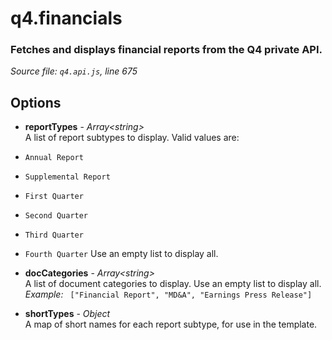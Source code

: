 # q4.financials

### Fetches and displays financial reports from the Q4 private API.

*Source file: `q4.api.js`, line 675*  



## Options
- **reportTypes** - *Array&lt;string&gt;*  
A list of report subtypes to display.
Valid values are:
- `Annual Report`
- `Supplemental Report`
- `First Quarter`
- `Second Quarter`
- `Third Quarter`
- `Fourth Quarter`
Use an empty list to display all.  

- **docCategories** - *Array&lt;string&gt;*  
A list of document categories to display.
Use an empty list to display all.  
*Example:* ` ["Financial Report", "MD&A", "Earnings Press Release"]`  

- **shortTypes** - *Object*  
A map of short names for each report subtype,
for use in the template.  


